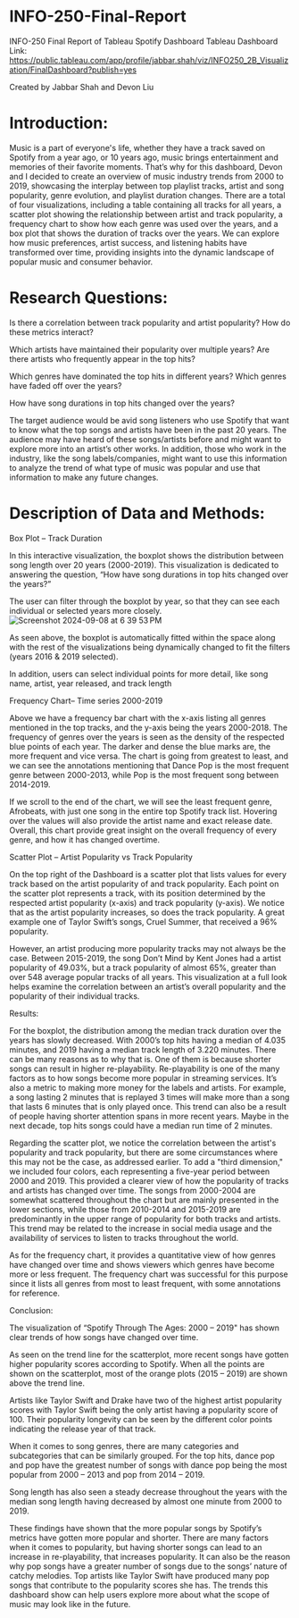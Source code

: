 # INFO-250-Final-Report
INFO-250 Final Report of Tableau Spotify Dashboard
Tableau Dashboard Link: https://public.tableau.com/app/profile/jabbar.shah/viz/INFO250_2B_Visualization/FinalDashboard?publish=yes

Created by Jabbar Shah and Devon Liu



# Introduction: 
Music is a part of everyone's life, whether they have a track saved on Spotify from a year ago, or 10 years ago, music brings entertainment and memories of their favorite moments. That’s why for this dashboard, Devon and I decided to create an overview of music industry trends from 2000 to 2019, showcasing the interplay between top playlist tracks, artist and song popularity, genre evolution, and playlist duration changes. There are a total of four visualizations, including a table containing all tracks for all years, a scatter plot showing the relationship between artist and track popularity, a frequency chart to show how each genre was used over the years, and a box plot that shows the duration of tracks over the years. We can explore how music preferences, artist success, and listening habits have transformed over time, providing insights into the dynamic landscape of popular music and consumer behavior.  

# Research Questions: 

Is there a correlation between track popularity and artist popularity? How do these metrics interact? 

Which artists have maintained their popularity over multiple years? Are there artists who frequently appear in the top hits? 

Which genres have dominated the top hits in different years? Which genres have faded off over the years?   

How have song durations in top hits changed over the years? 

 
The target audience would be avid song listeners who use Spotify that want to know what the top songs and artists have been in the past 20 years. The audience may have heard of these songs/artists before and might want to explore more into an artist’s other works. In addition, those who work in the industry, like the song labels/companies, might want to use this information to analyze the trend of what type of music was popular and use that information to make any future changes. 

 
# Description of Data and Methods: 


Box Plot – Track Duration 

In this interactive visualization, the boxplot shows the distribution between song length over 20 years (2000-2019). This visualization is dedicated to answering the question, “How have song durations in top hits changed over the years?” 

The user can filter through the boxplot by year, so that they can see each individual or selected years more closely. 
![Screenshot 2024-09-08 at 6 39 53 PM](https://github.com/user-attachments/assets/82360cd8-2984-4525-9e82-5c72c61de678)

 

As seen above, the boxplot is automatically fitted within the space along with the rest of the visualizations being dynamically changed to fit the filters (years 2016 & 2019 selected). 

 

In addition, users can select individual points for more detail, like song name, artist, year released, and track length 

 

 

Frequency Chart– Time series 2000-2019 

 

Above we have a frequency bar chart with the x-axis listing all genres mentioned in the top tracks, and the y-axis being the years 2000-2018. The frequency of genres over the years is seen as the density of the respected blue points of each year. The darker and dense the blue marks are, the more frequent and vice versa. The chart is going from greatest to least, and we can see the annotations mentioning that Dance Pop is the most frequent genre between 2000-2013, while Pop is the most frequent song between 2014-2019.  

 

If we scroll to the end of the chart, we will see the least frequent genre, Afrobeats, with just one song in the entire top Spotify track list. Hovering over the values will also provide the artist name and exact release date. Overall, this chart provide great insight on the overall frequency of every genre, and how it has changed overtime.  

 

Scatter Plot – Artist Popularity vs Track Popularity 

 

On the top right of the Dashboard is a scatter plot that lists values for every track based on the artist popularity of and track popularity. Each point on the scatter plot represents a track, with its position determined by the respected artist popularity (x-axis) and track popularity (y-axis). We notice that as the artist popularity increases, so does the track popularity. A great example one of Taylor Swift’s songs, Cruel Summer, that received a 96% popularity.  

 

 

However, an artist producing more popularity tracks may not always be the case. Between 2015-2019,  the song Don’t Mind by Kent Jones had a artist popularity of 49.03%, but a track popularity of almost 65%, greater than over 548 average popular tracks of all years. This visualization at a full look helps examine the correlation between an artist’s overall popularity and the popularity of their individual tracks. 

 

Results: 

For the boxplot, the distribution among the median track duration over the years has slowly decreased. With 2000’s top hits having a median of 4.035 minutes, and 2019 having a median track length of 3.220 minutes. There can be many reasons as to why that is. One of them is because shorter songs can result in higher re-playability. Re-playability is one of the many factors as to how songs become more popular in streaming services. It’s also a metric to making more money for the labels and artists. For example, a song lasting 2 minutes that is replayed 3 times will make more than a song that lasts 6 minutes that is only played once. This trend can also be a result of people having shorter attention spans in more recent years. Maybe in the next decade, top hits songs could have a median run time of 2 minutes. 

 

Regarding the scatter plot, we notice the correlation between the artist's popularity and track popularity, but there are some circumstances where this may not be the case, as addressed earlier. To add a "third dimension," we included four colors, each representing a five-year period between 2000 and 2019. This provided a clearer view of how the popularity of tracks and artists has changed over time. The songs from 2000-2004 are somewhat scattered throughout the chart but are mainly presented in the lower sections, while those from 2010-2014 and 2015-2019 are predominantly in the upper range of popularity for both tracks and artists. This trend may be related to the increase in social media usage and the availability of services to listen to tracks throughout the world. 

As for the frequency chart, it provides a quantitative view of how genres have changed over time and shows viewers which genres have become more or less frequent. The frequency chart was successful for this purpose since it lists all genres from most to least frequent, with some annotations for reference. 

 

Conclusion: 

The visualization of “Spotify Through The Ages: 2000 – 2019" has shown clear trends of how songs have changed over time.  

As seen on the trend line for the scatterplot, more recent songs have gotten higher popularity scores according to Spotify. When all the points are shown on the scatterplot, most of the orange plots (2015 – 2019) are shown above the trend line. 

Artists like Taylor Swift and Drake have two of the highest artist popularity scores with Taylor Swift being the only artist having a popularity score of 100. Their popularity longevity can be seen by the different color points indicating the release year of that track. 

When it comes to song genres, there are many categories and subcategories that can be similarly grouped. For the top hits, dance pop and pop have the greatest number of songs with dance pop being the most popular from 2000 – 2013 and pop from 2014 – 2019. 

Song length has also seen a steady decrease throughout the years with the median song length having decreased by almost one minute from 2000 to 2019.  

 

These findings have shown that the more popular songs by Spotify’s metrics have gotten more popular and shorter. There are many factors when it comes to popularity, but having shorter songs can lead to an increase in re-playability, that increases popularity. It can also be the reason why pop songs have a greater number of songs due to the songs’ nature of catchy melodies. Top artists like Taylor Swift have produced many pop songs that contribute to the popularity scores she has. The trends this dashboard show can help users explore more about what the scope of music may look like in the future. 

 

 

